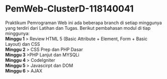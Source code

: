 # PemWeb-ClusterD-118140041

Praktikum Pemrograman Web ini ada beberapa branch di setiap minggunya yang terdiri dari Latihan dan Tugas. Berikut pembahasan modul di tiap minggunya: <br/>
<b> Minggu 1 </b> > Review HTML 5 (Basic Attribute + Element, Form + Basic Layout) dan CSS <br/>
<b> Minggu 2 </b> > CSS Prep dan PHP Dasar <br/>
<b> Minggu 3 </b> >PHP Lanjut dan  MYSQLi <br/>
<b> Minggu 4 </b> > CodeIgniter <br/>
<b> Minggu 5 </b> > Javascirpt dan DOM <br/>
<b> Minggu 6 </b> > AJAX <br/>

